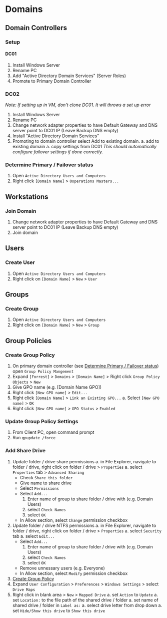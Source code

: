 # Domains
## Domain Controllers
### Setup
#### DC01
1. Install Windows Server
1. Rename PC
1. Add "Active Directory Domain Services" (Server Roles)
1. Promote to Primary Domain Controller

### DC02
*Note: If setting up in VM, don't clone DC01. It will throws a set up error*
1. Install Windows Server
1. Rename PC
1. Change network adapter properties to have Default Gateway and DNS server point to DC01 IP  (Leave Backup DNS empty)
1. Install "Active Directory Domain Services"
1. Promoting to domain controller select Add to existing domain.
  a. add to existing domain
  a. copy settings from DC01
  *This should automatically configure failover settings if done correctly.*

### Determine Primary / Failover status
1. Open `Active Directory Users and Computers`
2. Right click `[Domain Name]` > `Ooperations Masters...`

## Workstations
### Join Domain
1. Change network adapter properties to have Default Gateway and DNS server point to DC01 IP  (Leave Backup DNS empty)
1. Join domain

## Users
### Create User
1. Open `Active Directory Users and Computers`
1. Right click on `[Domain Name]` > `New` > `User`

## Groups
### Create Group
1. Open `Active Directory Users and Computers`
1. Right click on `[Domain Name]` > `New` > `Group`

## Group Policies
### Create Group Policy
1. On primary domain controller (see [Determine Primary / Failover status](###-Determine-Primary-/-Failover-status)) open `Group Policy Mangement`
1. Expand `[Forrest]` > `Domains` > `[Domain Name]` > Right click `Group Policy Objects` > `New`
1. Give GPO name (e.g. [Domain Name GPO])
1. Right click `[New GPO name]` > `Edit...`
1. Right click `[Domain Name]` > `Link an Existing GPO...`
  a. Select `[New GPO name]` > `OK`
1. Right click `[New GPO name]` > `GPO Status` > `Enabled`

### Update Group Policy Settings
1. From Client PC, open command prompt
2. Run `gpupdate /force`

### Add Share Drive
1. Update folder / drive share permissions
  a. in File Explorer, navigate to folder / drive, right click on folder / drive > `Properties`
  a. select `Properties` tab > `Advanced Sharing`
    - Check `Share this folder`
    - Give name to share drive
    - Select `Permissions`
    - Select `Add...`
      1. Enter name of group to share folder / drive with (e.g. Domain Users)
      1. select  `Check Names`
      1. select  `OK`
    - In Allow section, select `Change` permission checkbox
1. Update folder / drive NTFS permissions
  a. in File Explorer, navigate to folder / drive, right click on folder / drive > `Properties`
  a. select `Security` tab
  a. select `Edit...`
    - Select `Add...`
      1. Enter name of group to share folder / drive with (e.g. Domain Users)
      1. select  `Check Names`
      1. select  `OK`
    - Remove unnessary users (e.g. Everyone)
    - In Allow section, select `Modify` permission checkbox
1. [Create Group Policy](###-Create-Group-Policy)
1. Expand `User Configuration` > `Preferences` > `Windows Settings` > select `Drive Maps`
1. Right click in blank area > `New` > `Mapped Drive`
   a. set `Action` to `Update`
   a. set `Location:` to the file path of the shared drive / folder
   a. set name of shared drive / folder in  `Label as:`
   a. select drive letter from drop down
   a. set `Hide/Show this drive` to `Show this drive`
